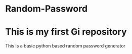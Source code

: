 # Random-Password
# This is my first Gi repository

This is a basic python based random password generator 
